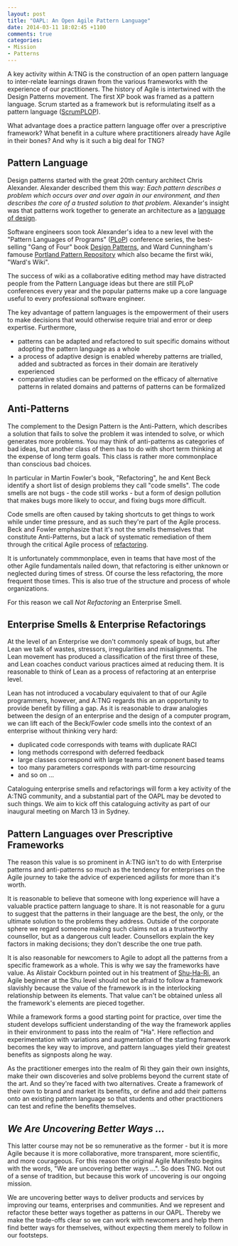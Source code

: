 ```yaml
---
layout: post
title: "OAPL: An Open Agile Pattern Language"
date: 2014-03-11 18:02:45 +1100
comments: true
categories: 
- Mission 
- Patterns
---
```


A key activity within A:TNG is the construction of an open pattern language to
inter-relate learnings drawn from the various frameworks with the experience
of our practitioners.  The history of Agile is intertwined with the Design
Patterns movement.  The first XP book was framed as a pattern language.  Scrum
started as a framework but is reformulating itself as a pattern language
([ScrumPLOP](http://www.scrumplop.org)).

What advantage does a practice pattern language offer over a prescriptive
framework? What benefit in a culture where practitioners already
have Agile in their bones? And why is it such a big deal for TNG?
<!-- more -->

## Pattern Language

Design patterns started with the great 20th century architect Chris Alexander.
Alexander described them this way: _Each pattern describes a problem which
occurs over and over again in our environment, and then describes the core of
a trusted solution to that problem_. Alexander's insight was that patterns
work together to generate an architecture as a [language of
design](http://www.jacana.plus.com/pattern/P0.htm). 

Software engineers soon took Alexander's idea to a new level with the "Pattern
Languages of Programs" ([PLoP](http://hillside.net/conferences)) conference
series, the best-selling "Gang of Four" book [Design
Patterns](http://www.blackwasp.co.uk/GofPatterns.aspx), and Ward Cunningham's
famouse [Portland Pattern
Repository](http://c2.com/cgi-bin/wiki?PeopleProjectsAndPatterns) which also
became the first wiki, "Ward's Wiki".

The success of wiki as a collaborative editing method may have distracted
people from the Pattern Language ideas but there are still PLoP conferences
every year and the popular patterns make up a core language useful to every
professional software engineer.

The key advantage of pattern languages is the empowerment of their users to
make decisions that would otherwise require trial and error or deep expertise.
Furthermore,
* patterns can be adapted and refactored to suit specific domains without
  adopting the pattern language as a whole
* a process of adaptive design is enabled whereby patterns are trialled, added
  and subtracted as forces in their domain are iteratively experienced
* comparative studies can be performed on the efficacy of alternative patterns
  in related domains and patterns of patterns can be formalized

## Anti-Patterns

The complement to the Design Pattern is the Anti-Pattern, which describes a
solution that fails to solve the problem it was intended to solve, or which
generates more problems.  You may think of anti-patterns as categories of bad
ideas, but another class of them has to do with short term thinking at the
expense of long term goals. This class is rather more commonplace than
conscious bad choices. 

In particular in Martin Fowler's book, "Refactoring", he and Kent Beck
identify a short list of design problems they call "code smells". The code
smells are not bugs - the code still works - but a form of design pollution
that makes bugs more likely to occur, and fixing bugs more difficult. 

Code smells are often caused by taking shortcuts to get things to work while
under time pressure, and as such they're part of the Agile process. Beck and
Fowler emphasize that it's not the smells themselves that constitute
Anti-Patterns, but a lack of systematic remediation of them through the
critical Agile process of
[refactoring](http://c2.com/cgi-bin/wiki?RefactorMercilessly). 

It is unfortunately commmonplace, even in teams that have most of the other
Agile fundamentals nailed down, that refactoring is either unknown or
neglected during times of stress. Of course the less refactoring, the more
frequent those times. This is also true of the structure and process of whole
organizations.

For this reason we call _Not Refactoring_ an Enterprise Smell.

## Enterprise Smells & Enterprise Refactorings

At the level of an Enterprise we don't commonly speak of bugs, but after Lean
we talk of wastes, stressors, irregularities and misalignments. The Lean
movement has produced a classification of the first three of these, and Lean
coaches conduct various practices aimed at reducing them. It is reasonable to
think of Lean as a process of refactoring at an enterprise level.

Lean has not introduced a vocabulary equivalent to that of our Agile
programmers, however, and A:TNG regards this an an opportunity to provide
benefit by filling a gap. As it is reasonable to draw analogies between the
design of an enterprise and the design of a computer program, we can lift each
of the Beck/Fowler code smells into the context of an enterprise without
thinking very hard:

* duplicated code corresponds with teams with duplicate RACI 
* long methods correspond with deferred feedback
* large classes correspond with large teams or component based teams
* too many parameters corresponds with part-time resourcing
* and so on ...

Cataloguing enterprise smells and refactorings will form a key activity of the
A:TNG community, and a substantial part of the OAPL may be devoted to such
things. We aim to kick off this cataloguing activity as part of our inaugural
meeting on March 13 in Sydney.

## Pattern Languages over Prescriptive Frameworks

The reason this value is so prominent in A:TNG isn't to do with Enterprise
patterns and anti-patterns so much as the tendency for enterprises on the
Agile journey to take the advice of experienced agilists for more than it's
worth. 

It is reasonable to believe that someone with long experience will have a
valuable practice pattern language to share. It is not reasonable for a guru
to suggest that the patterns in their language are the best, the only, or the
ultimate solution to the problems they address. Outside of the corporate
sphere we regard someone making such claims not as a trustworthy counsellor,
but as a dangerous cult leader. Counsellors explain the key factors in making
decisions; they don't describe the one true path.

It is also reasonable for newcomers to Agile to adopt all the patterns from a
specific framework as a whole. This is why we say the frameworks have value.
As Alistair Cockburn pointed out in his treatment of
[Shu-Ha-Ri](http://alistair.cockburn.us/Shu+Ha+Ri), an Agile beginner at the
Shu level should not be afraid to follow a framework slavishly because the
value of the framework is in the interlocking relationship between its
elements. That value can't be obtained unless all the framework's elements are
pieced together.

While a framework forms a good starting point for practice, over time the
student develops sufficient understanding of the way the framework applies in
their environment to pass into the realm of "Ha". Here reflection and
experimentation with variations and augmentation of the starting framework
becomes the key way to improve, and pattern languages yield their greatest
benefits as signposts along he way.

As the practitioner emerges into the realm of Ri they gain their own insights,
make their own discoveries and solve problems beyond the current state of the
art. And so they're faced with two alternatives. Create a framework of their
own to brand and market its benefits, or define and add their patterns onto an
existing pattern language so that students and other practitioners can test
and refine the benefits themselves. 

## _We Are Uncovering Better Ways ..._
This latter course may not be so remunerative as the former - but it is more
Agile because it is more collaborative, more transparent, more scientific, and
more courageous. For this reason the original Agile Manifesto begins with the
words, "We are uncovering better ways ...". So does TNG. Not out of a sense of
tradition, but because this work of uncovering is our ongoing mission.

We are uncovering better ways to deliver products and services by improving
our teams, enterprises and communities. And we represent and refactor these
better ways together as patterns in our OAPL. Thereby we make the trade-offs
clear so we can work with newcomers and help them find better ways for
themselves, without expecting them merely to follow in our footsteps.

